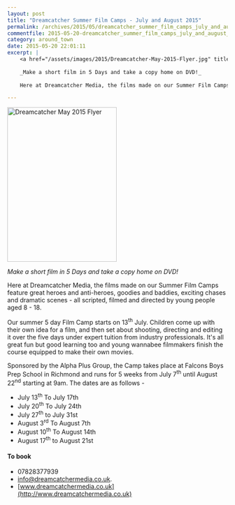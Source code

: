 ```yaml
---
layout: post
title: "Dreamcatcher Summer Film Camps - July and August 2015"
permalink: /archives/2015/05/dreamcatcher_summer_film_camps_july_and_august_201.html
commentfile: 2015-05-20-dreamcatcher_summer_film_camps_july_and_august_201
category: around_town
date: 2015-05-20 22:01:11
excerpt: |
    <a href="/assets/images/2015/Dreamcatcher-May-2015-Flyer.jpg" title="See larger version of - Dreamcatcher May 2015 Flyer"><img src="/assets/images/2015/Dreamcatcher-May-2015-Flyer_thumb.jpg" width="150" height="212" alt="Dreamcatcher May 2015 Flyer" class="photo right" /></a>
    
    _Make a short film in 5 Days and take a copy home on DVD!_
    
    Here at Dreamcatcher Media, the films made on our Summer Film Camps feature great heroes and anti-heroes, goodies and baddies, exciting chases and dramatic scenes - all scripted, filmed and directed by young people aged 8 - 18.

---
```


<a href="/assets/images/2015/Dreamcatcher-May-2015-Flyer.jpg" title="See larger version of - Dreamcatcher May 2015 Flyer"><img src="/assets/images/2015/Dreamcatcher-May-2015-Flyer_thumb.jpg" width="250" height="354" alt="Dreamcatcher May 2015 Flyer" class="photo right" /></a>

*Make a short film in 5 Days and take a copy home on DVD!*

Here at Dreamcatcher Media, the films made on our Summer Film Camps feature great heroes and anti-heroes, goodies and baddies, exciting chases and dramatic scenes - all scripted, filmed and directed by young people aged 8 - 18.

Our summer 5 day Film Camp starts on 13<sup>th</sup> July. Children come up with their own idea for a film, and then set about shooting, directing and editing it over the five days under expert tuition from industry professionals. It's all great fun but good learning too and young wannabee filmmakers finish the course equipped to make their own movies.

Sponsored by the Alpha Plus Group, the Camp takes place at Falcons Boys Prep School in Richmond and runs for 5 weeks from July 7<sup>th</sup> until August 22<sup>nd</sup> starting at 9am. The dates are as follows -

-   July 13<sup>th</sup> To July 17th
-   July 20<sup>th</sup> To July 24th
-   July 27<sup>th</sup> to July 31st
-   August 3<sup>rd</sup> To August 7th
-   August 10<sup>th</sup> To August 14th
-   August 17<sup>th</sup> to August 21st

#### To book

-   07828377939
-   <info@dreamcatchermedia.co.uk>.
-   [www.dreamcatchermedia.co.uk](http://www.dreamcatchermedia.co.uk)
